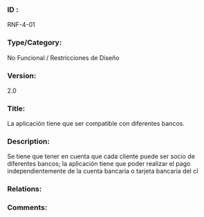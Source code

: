 ### ID : 
RNF-4-01

### Type/Category:
No Funcional / Restricciones de Diseño

### Version:
2.0

### Title:
La aplicación tiene que ser compatible con diferentes bancos.

### Description:
Se tiene que tener en cuenta que cada cliente puede ser socio de diferentes bancos; la aplicación tiene que poder realizar el pago independientemente de la cuenta bancaria o tarjeta bancaria del cl


### Relations:


### Comments:

